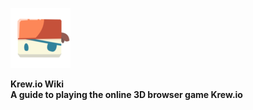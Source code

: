 ![logo](assets/img/logo.png)

<b class="coverpage-title">Krew.io Wiki</b>
<br>
<b class="coverpage-title subtitle">A guide to playing the online 3D browser game Krew.io</b>